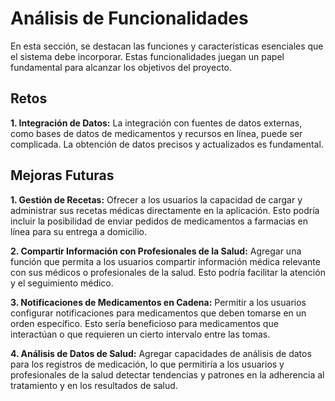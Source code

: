 # Análisis de Funcionalidades

En esta sección, se destacan las funciones y características esenciales que el sistema debe incorporar. Estas funcionalidades juegan un papel fundamental para alcanzar los objetivos del proyecto.

## Retos

**1. Integración de Datos:** La integración con fuentes de datos externas, como bases de datos de medicamentos y recursos en línea, puede ser complicada. La obtención de datos precisos y actualizados es fundamental.

## Mejoras Futuras

**1. Gestión de Recetas:** Ofrecer a los usuarios la capacidad de cargar y administrar sus recetas médicas directamente en la aplicación. Esto podría incluir la posibilidad de enviar pedidos de medicamentos a farmacias en línea para su entrega a domicilio.

**2. Compartir Información con Profesionales de la Salud:** Agregar una función que permita a los usuarios compartir información médica relevante con sus médicos o profesionales de la salud. Esto podría facilitar la atención y el seguimiento médico.

**3. Notificaciones de Medicamentos en Cadena:** Permitir a los usuarios configurar notificaciones para medicamentos que deben tomarse en un orden específico. Esto sería beneficioso para medicamentos que interactúan o que requieren un cierto intervalo entre las tomas.

**4. Análisis de Datos de Salud:** Agregar capacidades de análisis de datos para los registros de medicación, lo que permitiría a los usuarios y profesionales de la salud detectar tendencias y patrones en la adherencia al tratamiento y en los resultados de salud.
